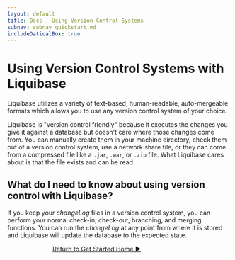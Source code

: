 ```yaml
---
layout: default
title: Docs | Using Version Control Systems 
subnav: subnav_quickstart.md
includeDaticalBox: true
---
```


# Using Version Control Systems with Liquibase

Liquibase utilizes a variety of text-based, human-readable, auto-mergeable formats which allows you to use any version control system of your choice. 

Liquibase is "version control friendly" because it executes the changes you give it against a database but doesn't care where those changes come from. 
You can manually create them in your machine directory, check them out of a version control system, use a network share file, or they can come from a compressed file like a `.jar`, `.war`, or `.zip` file. What Liquibase cares about is that the file exists and can be read.

## What do I need to know about using version control with Liquibase?
If you keep your *changeLog* files in a version control system, you can perform your normal check-in, check-out, branching, and merging functions. You can run the *changeLog* at any point from where it is stored and Liquibase will update the database to the expected state.

<div class="cta-container" style="margin-left: auto; margin-right: auto; width: 300px; height: 50px">
<div class="cta cta--block"><a href="/get_started/index.html">Return to Get Started Home ►</a></div></div>
